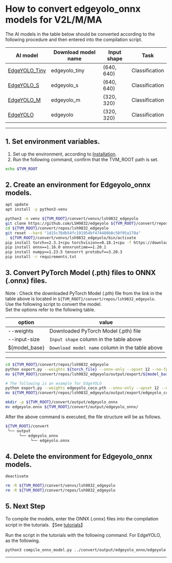 # How to convert edgeyolo_onnx models for V2L/M/MA
<!-- Below is a list of AI models supported by this manual. -->
The AI models in the table below should be converted according to the following procedure and then entered into the compilation script.

| AI model                                                                                                                                     | Download model name             |Input shape    | Task              |
|----------------------------------------------------------------------------------------------------------------------------------------------|---------------------------------|---------------|-------------------|
| [EdgeYOLO_Tiny](https://github.com/LSH9832/edgeyolo/releases/download/v0.0.0/edgeyolo_tiny_coco.pth)                                                           |edgeyolo_tiny                          |(640, 640)     | Classification    |
| [EdgeYOLO_S](https://github.com/LSH9832/edgeyolo/releases/download/v0.0.0/edgeyolo_s_coco.pth)                                                           |edgeyolo_s                          |(640, 640)     | Classification    |
| [EdgeYOLO_M](https://github.com/LSH9832/edgeyolo/releases/download/v0.0.0/edgeyolo_m_coco.pth)                                                           |edgeyolo_m                          |(320, 320)     | Classification    |
| [EdgeYOLO](https://github.com/LSH9832/edgeyolo/releases/download/v0.0.0/edgeyolo_coco.pth)                                                           |edgeyolo                         |(320, 320)     | Classification    |
---

## 1. Set environment variables.

1. Set up the environment, according to [Installation](../../../setup/README.md).  
2. Run the following command, confirm that the TVM_ROOT path is set.

```sh
echo $TVM_ROOT
```

## 2. Create an environment for Edgeyolo_onnx models.

```sh
apt update
apt install -y python3-venv 

python3 -m venv ${TVM_ROOT}/convert/venvs/lsh9832_edgeyolo
git clone https://github.com/LSH9832/edgeyolo ${TVM_ROOT}/convert/repos/lsh9832_edgeyolo
cd ${TVM_ROOT}/convert/repos/lsh9832_edgeyolo
git reset --hard "1d15c76db54fc191954bf474480b8c50f05a178a"
. ${TVM_ROOT}/convert/venvs/lsh9832_edgeyolo/bin/activate
pip install torch==2.3.1+cpu torchvision==0.18.1+cpu -f https://download.pytorch.org/whl/torch_stable.html
pip install onnx==1.16.0 onnxruntime==1.20.1
pip install numpy==1.23.5 tensorrt protobuf==3.20.3
pip install -r requirements.txt
```

## 3. Convert PyTorch Model (.pth) files to ONNX (.onnx) files.

Note : Check the downloaded PyTorch Model (.pth) file from the link in the table above is located in `${TVM_ROOT}/convert/repos/lsh9832_edgeyolo`.\
Use the following script to convert the model. \
Set the options refer to the following table.

|option        |value                                          |
|--------------|-----------------------------------------------|
|--weights     |Downloaded PyTorch Model (.pth) file           |
|--input-size  |`Input shape` column in the table above        |
|${model_base} |`Download model name` column in the table above|
---

```sh
cd ${TVM_ROOT}/convert/repos/lsh9832_edgeyolo
python export.py --weights ${torch_file} --onnx-only --opset 12 --no-fp16 --input-size ${image_size}
mv ${TVM_ROOT}/convert/repos/lsh9832_edgeyolo/output/export/${model_base}_coco/*.onnx "${model_base}.onnx"

# The following is an example for EdgeYOLO
python export.py --weights edgeyolo_coco.pth --onnx-only --opset 12 --no-fp16 --input-size 320
mv ${TVM_ROOT}/convert/repos/lsh9832_edgeyolo/output/export/edgeyolo_coco/*.onnx "edgeyolo.onnx"

mkdir -p ${TVM_ROOT}/convert/output/edgeyolo_onnx
mv edgeyolo.onnx ${TVM_ROOT}/convert/output/edgeyolo_onnx/
```

After the above command is executed, the file structure will be as follows.

```sh
${TVM_ROOT}/convert
 └── output
      └── edgeyolo_onnx
           └── edgeyolo.onnx
```

## 4. Delete the environment for Edgeyolo_onnx models.

```sh
deactivate

rm -R ${TVM_ROOT}/convert/venvs/lsh9832_edgeyolo
rm -R ${TVM_ROOT}/convert/repos/lsh9832_edgeyolo
```

## 5. Next Step

To compile the models, enter the ONNX (.onnx) files into the compilation script in the tutorials.【See [tutorials](../../../tutorials/)】

Run the script in the tutorials with the following command. For EdgeYOLO, as the following.

```sh
python3 compile_onnx_model.py ../convert/output/edgeyolo_onnx/edgeyolo.onnx -o edgeyolo_onnx -s 1,3,320,320 -i data
```

----
